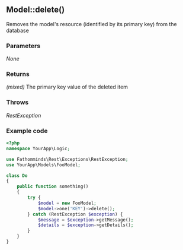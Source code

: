 ## Model::delete() ##

Removes the model's resource (identified by its primary key) from the database

### Parameters ###

*None*

### Returns ###

*(mixed)* The primary key value of the deleted item

### Throws ###

*RestException*

### Example code ###

```php
<?php
namespace YourApp\Logic;

use Fathomminds\Rest\Exceptions\RestException;
use YourApp\Models\FooModel;

class Do
{
    public function something()
    {
        try {
            $model = new FooModel;
            $model->one('KEY')->delete();
        } catch (RestException $exception) {
            $message = $exception->getMessage();
            $details = $exception->getDetails();
        }
    }
}

```
